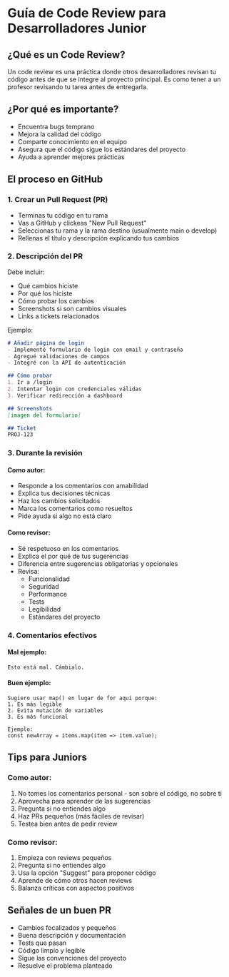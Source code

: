 # Guía de Code Review para Desarrolladores Junior

## ¿Qué es un Code Review?
Un code review es una práctica donde otros desarrolladores revisan tu código antes de que se integre al proyecto principal. Es como tener a un profesor revisando tu tarea antes de entregarla.

## ¿Por qué es importante?
- Encuentra bugs temprano
- Mejora la calidad del código
- Comparte conocimiento en el equipo
- Asegura que el código sigue los estándares del proyecto
- Ayuda a aprender mejores prácticas

## El proceso en GitHub

### 1. Crear un Pull Request (PR)
- Terminas tu código en tu rama
- Vas a GitHub y clickeas "New Pull Request"
- Seleccionas tu rama y la rama destino (usualmente main o develop)
- Rellenas el título y descripción explicando tus cambios

### 2. Descripción del PR
Debe incluir:
- Qué cambios hiciste
- Por qué los hiciste
- Cómo probar los cambios
- Screenshots si son cambios visuales
- Links a tickets relacionados

Ejemplo:
```markdown
# Añadir página de login
- Implementé formulario de login con email y contraseña
- Agregué validaciones de campos
- Integré con la API de autenticación

## Cómo probar
1. Ir a /login
2. Intentar login con credenciales válidas
3. Verificar redirección a dashboard

## Screenshots
[imagen del formulario]

## Ticket
PROJ-123
```

### 3. Durante la revisión

#### Como autor:
- Responde a los comentarios con amabilidad
- Explica tus decisiones técnicas
- Haz los cambios solicitados
- Marca los comentarios como resueltos
- Pide ayuda si algo no está claro

#### Como revisor:
- Sé respetuoso en los comentarios
- Explica el por qué de tus sugerencias
- Diferencia entre sugerencias obligatorias y opcionales
- Revisa:
  - Funcionalidad
  - Seguridad
  - Performance
  - Tests
  - Legibilidad
  - Estándares del proyecto

### 4. Comentarios efectivos

#### Mal ejemplo:
```
Esto está mal. Cámbialo.
```

#### Buen ejemplo:
```
Sugiero usar map() en lugar de for aquí porque:
1. Es más legible
2. Evita mutación de variables
3. Es más funcional

Ejemplo:
const newArray = items.map(item => item.value);
```

## Tips para Juniors

### Como autor:
1. No tomes los comentarios personal - son sobre el código, no sobre ti
2. Aprovecha para aprender de las sugerencias
3. Pregunta si no entiendes algo
4. Haz PRs pequeños (más fáciles de revisar)
5. Testea bien antes de pedir review

### Como revisor:
1. Empieza con reviews pequeños
2. Pregunta si no entiendes algo
3. Usa la opción "Suggest" para proponer código
4. Aprende de cómo otros hacen reviews
5. Balanza críticas con aspectos positivos

## Señales de un buen PR
- Cambios focalizados y pequeños
- Buena descripción y documentación
- Tests que pasan
- Código limpio y legible
- Sigue las convenciones del proyecto
- Resuelve el problema planteado